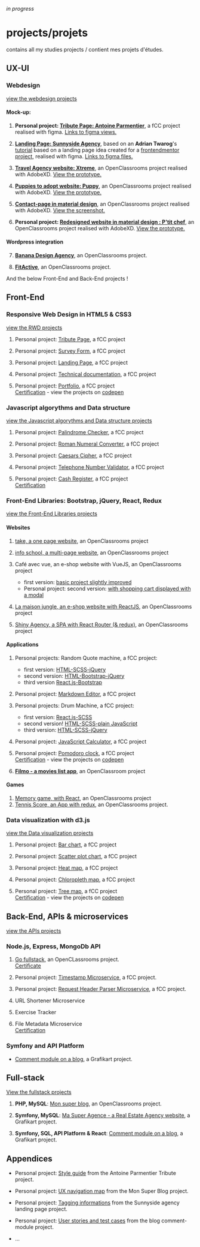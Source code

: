 *in progress*

# projects/projets
contains all my studies projects / contient mes projets d'études.


## UX-UI
### Webdesign
[view the webdesign projects](https://github.com/s-manguy/projects/tree/main/webdesign)

#### Mock-up:
1. **Personal project: [Tribute Page: Antoine Parmentier](https://github.com/s-manguy/projects/tree/main/webdesign/antoine-parmentier_tribute-page)**, a fCC project realised with figma. [Links to figma views.](https://github.com/s-manguy/projects/tree/main/webdesign/antoine-parmentier_tribute-page#design-the-final-tribute-page)


3. **[Landing Page: Sunnyside Agency](https://github.com/s-manguy/projects/blob/main/webdesign/sunnyside-agency_landing-page)**, based on an **Adrian Twarog**'s [tutorial](https://www.freecodecamp.org/news/figma-crash-course/) based on a landing page idea created for a [frontendmentor project](https://www.frontendmentor.io/solutions/sunnyside-agency-landing-page-mVy7o6ijV), realised with figma. [Links to figma files.](https://github.com/s-manguy/projects/tree/main/webdesign/sunnyside-agency_landing-page#links-to-the-final-landing-page)
4. **[Travel Agency website: Xtreme](https://github.com/s-manguy/projects/tree/main/webdesign/xtreme_website)**, an OpenClassrooms project realised with AdobeXD. [View the prototype.](https://xd.adobe.com/view/4c3f2b3d-a2b5-46ee-a191-0476bd32094c-196c/?fullscreen)
5. **[Puppies to adopt website: Puppy](https://github.com/s-manguy/projects/tree/main/webdesign/puppy_website)**, an OpenClassrooms project realised with AdobeXD. [View the prototype.](https://xd.adobe.com/view/bc0da935-a16b-4a12-99e3-85e0b7122110-e95e/?fullscreen)
6. **[Contact-page in material design](https://github.com/s-manguy/projects/tree/main/webdesign/material-design-contact-page)**, an OpenClassrooms project realised with AdobeXD. [View the screenshot.](https://github.com/s-manguy/projects/tree/main/webdesign/material-design-contact-page#screenshot)
7. **Personal project: [Redesigned website in material design : P'tit chef](https://github.com/s-manguy/projects/tree/main/webdesign/p-tit-chef-website-redesigned-in-material-design)**, an OpenClassrooms project realised with AdobeXD. [View the prototype.](https://xd.adobe.com/view/762c566c-8f53-449d-ba18-b247f2cc0e55-237f/?fullscreen)

#### Wordpress integration
7. **[Banana Design Agency](https://github.com/s-manguy/projects/tree/main/webdesign/banana-design)**, an OpenClassrooms project.


9. **[FitActive](https://github.com/s-manguy/projects/tree/main/webdesign/fitactive)**, an OpenClassrooms project.

And the below Front-End and Back-End projects !

## Front-End

### Responsive Web Design in HTML5 & CSS3
[view the RWD projects](https://github.com/s-manguy/projects/tree/main/RWD)

1. Personal project: [Tribute Page](https://github.com/s-manguy/projects/tree/main/RWD/fcc-01-tribute-page), a fCC project


3. Personal project: [Survey Form](https://github.com/s-manguy/projects/tree/main/RWD/fcc-02-survey-form), a fCC project
4. Personal project: [Landing Page](https://github.com/s-manguy/projects/tree/main/RWD/fcc-03-landing-page), a fCC project
5. Personal project: [Technical documentation](https://github.com/s-manguy/projects/tree/main/RWD/fcc-04-technical-documentation), a fCC project
6. Personal project: [Portfolio](https://github.com/s-manguy/projects/tree/main/RWD/fcc-05-portfolio), a fCC project  
[Certification](https://www.freecodecamp.org/certification/fcc3ab085a4-3e2d-4160-a445-50914111cc0d/responsive-web-design)  -   view the projects on [codepen](https://codepen.io/collection/jbzoPL)

### Javascript algorythms and Data structure
[view the Javascript algorythms and Data structure projects](https://github.com/s-manguy/projects/tree/main/javascript-algorythms-and-data-structures)

1. Personal project: [Palindrome Checker](https://github.com/s-manguy/projects/tree/main/javascript-algorythms-and-data-structures/01-palindrome-checker), a fCC project


3. Personal project: [Roman Numeral Converter](https://github.com/s-manguy/projects/tree/main/javascript-algorythms-and-data-structures/02-roman-numeral-converter), a fCC project
4. Personal project: [Caesars Cipher](https://github.com/s-manguy/projects/tree/main/javascript-algorythms-and-data-structures/03-caesars-cipher), a fCC project
5. Personal project: [Telephone Number Validator](https://github.com/s-manguy/projects/tree/main/javascript-algorythms-and-data-structures/04-telephone-number-validator), a fCC project
6. Personal project: [Cash Register](https://github.com/s-manguy/projects/tree/main/javascript-algorythms-and-data-structures/05-cash-register), a fCC project  
[Certification](https://www.freecodecamp.org/certification/fcc3ab085a4-3e2d-4160-a445-50914111cc0d/javascript-algorithms-and-data-structures)  


### Front-End Libraries: Bootstrap, jQuery, React, Redux
[view the Front-End Libraries projects](https://github.com/s-manguy/projects/tree/main/front-end-libraries)

#### Websites  
1. [take, a one page website](https://github.com/s-manguy/projects/tree/main/front-end-libraries/oc-01-onepage-website), an OpenClassrooms project


3. [info school, a multi-page website](https://github.com/s-manguy/projects/tree/main/front-end-libraries/oc-02-website-InfoSchool), an OpenClassrooms project
4. Café avec vue, an e-shop website with VueJS, an OpenClassrooms project  
    * first version: [basic project slightly improved](https://github.com/s-manguy/projects/tree/main/front-end-libraries/oc_cafe-avec-vue)
    * Personal project: second version: [with shopping cart displayed with a  modal](https://github.com/s-manguy/projects/tree/main/front-end-libraries/oc_cafe-avec-vue-shoppingcart)
6. [La maison jungle, an e-shop website with ReactJS](https://github.com/s-manguy/projects/tree/main/front-end-libraries/oc-04-la-maison-jungle), an OpenClassrooms project  
7. [Shiny Agency, a SPA with React Router (& redux)](https://github.com/s-manguy/projects/tree/main/front-end-libraries/oc-05-shiny-agency), an OpenClassrooms project

#### Applications  
1. Personal projects: Random Quote machine, a fCC project:
    * first version: [HTML-SCSS-jQuery](https://github.com/s-manguy/projects/tree/main/front-end-libraries/fcc-01-randomquote-version-01-html-scss-jquery)
    * second version: [HTML-Bootstrap-jQuery](https://github.com/s-manguy/projects/tree/main/front-end-libraries/fcc-01-randomquote-version-02-bootstrap-jquery)
    * third version [React.js-Bootstrap](https://github.com/s-manguy/projects/tree/main/front-end-libraries/fcc-01-randomquote-version-03-react-bootstrap)


2. Personal project: [Markdown Editor](https://github.com/s-manguy/projects/tree/main/front-end-libraries/fcc-02-markdown-previewer), a fCC project
3. Personal projects: Drum Machine, a fCC project:
    * first version: [React.js-SCSS](https://github.com/s-manguy/projects/tree/main/front-end-libraries/fcc-03-drum-machine-version-01-react)
    * second version! [HTML-SCSS-plain JavaScript](https://github.com/s-manguy/projects/tree/main/front-end-libraries/fcc-03-drum-machine-version-02-plainjavascript)
    * third version: [HTML-SCSS-jQuery](https://github.com/s-manguy/projects/tree/main/front-end-libraries/fcc-03-drum-machine-version-03-jquery)
4. Personal project: [JavaScript Calculator](https://github.com/s-manguy/projects/tree/main/front-end-libraries/fcc-04-javascript-calculator), a fCC project
5. Personal project: [Pomodoro clock](https://github.com/s-manguy/projects/tree/main/front-end-libraries/fcc-05-pomodoro-clock), a fCC project  
[Certification](https://www.freecodecamp.org/certification/fcc3ab085a4-3e2d-4160-a445-50914111cc0d/front-end-libraries)  -   view the projects on [codepen](https://codepen.io/collection/JGKqjx)
6. **[Filmo - a movies list app](https://github.com/s-manguy/projects/tree/main/front-end-libraries/oc-08-filmo-utiliser-les-design-patterns)**, an OpenClassroom project

#### Games
1. [Memory game, with React](https://github.com/s-manguy/projects/tree/main/front-end-libraries/oc-03-memory-game), an OpenClassrooms project
2. [Tennis Score, an App with redux](https://github.com/s-manguy/projects/tree/main/front-end-libraries/oc-06-tennis-score-redux), an OpenClassrooms project.

### Data visualization with d3.js
[view the Data visualization projects](https://github.com/s-manguy/projects/tree/main/data-visualization) 

1. Personal project: [Bar chart](https://github.com/s-manguy/projects/tree/main/data-visualization/fcc-01-barchart-RWD), a fCC project


3. Personal project: [Scatter plot chart](https://github.com/s-manguy/projects/tree/main/data-visualization/fcc-02-scatterplot-RWD), a fCC project
4. Personal project: [Heat map](https://github.com/s-manguy/projects/tree/main/data-visualization/fcc-03-heatmap), a fCC project
5. Personal project: [Chloropleth map](https://github.com/s-manguy/projects/tree/main/data-visualization/fcc-04-choroplethmap-RWD), a fCC project
6. Personal project: [Tree map](https://github.com/s-manguy/projects/tree/main/data-visualization/fcc-05-treemapdiagram-3datasets), a fCC project  
[Certification](https://www.freecodecamp.org/certification/fcc3ab085a4-3e2d-4160-a445-50914111cc0d/data-visualization)  -   view the projects on [codepen](https://codepen.io/collection/zxBQGa)  

## Back-End, APIs & microservices
[view the APIs projects](https://github.com/s-manguy/projects/tree/main/APIs-microservices)

### Node.js, Express, MongoDb API
1. [Go fullstack](https://github.com/s-manguy/projects/tree/main/APIs-microservices/go-fullstack), an OpenCLassrooms project.  
[Certificate](https://github.com/s-manguy/diploma/blob/main/WEB-DEVELOPPER/certificate-node-express-mongodb-6767157116.pdf)  


3. Personal project: [Timestamp Microservice](https://github.com/s-manguy/projects/tree/main/APIs-microservices/fcc-01-timestamp), a fCC project.
4. Personal project: [Request Header Parser Microservice](https://github.com/s-manguy/projects/tree/main/APIs-microservices/fcc-02-requestheaderparser), a fCC project.  
5. URL Shortener Microservice 
6. Exercise Tracker 
7. File Metadata Microservice  
[Certification]()

### Symfony and API Platform
* [Comment module on a blog](https://github.com/s-manguy/projects/tree/main/fullstack/comment-module), a Grafikart project.

## Full-stack
[View the fullstack projects](https://github.com/s-manguy/projects/tree/main/fullstack)
1. **PHP, MySQL**: [Mon super blog](https://github.com/s-manguy/projects/tree/main/fullstack/mon-super-blog), an OpenClassrooms project.


3. **Symfony, MySQL**: [Ma Super Agence - a Real Estate Agency website](https://github.com/s-manguy/projects/tree/main/fullstack/ma-super-agence), a Grafikart project.
4. **Symfony, SQL, API Platform & React**: [Comment module on a blog](https://github.com/s-manguy/projects/tree/main/fullstack/comment-module), a Grafikart project.


## Appendices
* Personal project: [Style guide](https://github.com/s-manguy/projects/blob/main/webdesign/antoine-parmentier_tribute-page/Assets/Exports/Mobile%20version.png) from the Antoine Parmentier Tribute project.


* Personal project: [UX navigation map](https://github.com/s-manguy/projects/blob/main/appendices/blog-PHP_navigation_UX_sandrine_manguy.pdf) from the Mon Super Blog project.
* Personal project: [Tagging informations](https://github.com/s-manguy/projects/blob/main/webdesign/sunnyside-agency_landing-page/Assets/Exports%20and%20captures/Sunnyside_Accessibility%20notes_ms.png) from the Sunnyside agency landing page project.
* Personal project: [User stories and test cases](https://github.com/s-manguy/projects/blob/main/appendices/User%20storie.pdf) from the blog comment-module project.
* ...
